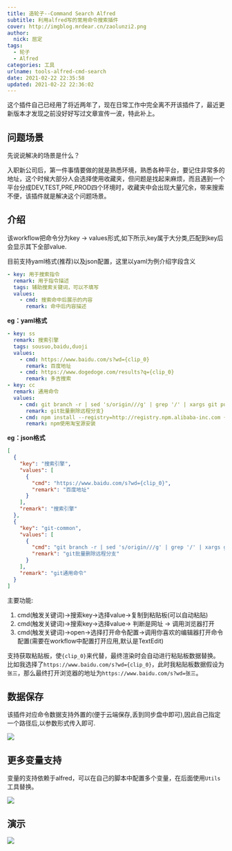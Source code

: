 ```yaml
---
title: 造轮子--Command Search Alfred
subtitle: 利用alfred写的常用命令搜索插件
cover: http://imgblog.mrdear.cn/zaolunzi2.png
author: 
  nick: 屈定
tags:
  - 轮子
  - Alfred
categories: 工具
urlname: tools-alfred-cmd-search
date: 2021-02-22 22:35:58
updated: 2021-02-22 22:36:02
---
```


这个插件自己已经用了将近两年了，现在日常工作中完全离不开该插件了，最近更新版本才发现之前没好好写过文章宣传一波，特此补上。

## 问题场景

先说说解决的场景是什么？

入职新公司后，第一件事情要做的就是熟悉环境，熟悉各种平台，要记住非常多的地址，这个时候大部分人会选择使用收藏夹，但问题是找起来麻烦，而且遇到一个平台分成DEV,TEST,PRE,PROD四个环境时，收藏夹中会出现大量冗余，带来搜索不便，该插件就是解决这个问题场景。


## 介绍

该workflow把命令分为key -> values形式,如下所示,key属于大分类,匹配到key后会显示其下全部value.

目前支持yaml格式(推荐)以及json配置，这里以yaml为例介绍字段含义

```yaml
- key: 用于搜索指令
  remark: 用于指令描述
  tags: 辅助搜索关键词，可以不填写
  values:
    - cmd: 搜索命中后展示的内容
      remark: 命中后内容描述
```

**eg：yaml格式**

```yaml
- key: ss
  remark: 搜索引擎
  tags: sousuo,baidu,duoji
  values:
    - cmd: https://www.baidu.com/s?wd={clip_0}
      remark: 百度地址
    - cmd: https://www.dogedoge.com/results?q={clip_0}
      remark: 多吉搜索
- key: cc
  remark: 通用命令
  values:
    - cmd: git branch -r | sed 's/origin///g' | grep '/' | xargs git push origin --delete
      remark: git批量删除远程分支}
    - cmd: npm install --registry=http://registry.npm.alibaba-inc.com {clip_0}
      remark: npm使用淘宝源安装
```

**eg：json格式**
```json
[
  {
    "key": "搜索引擎",
    "values": [
      {
        "cmd": "https://www.baidu.com/s?wd={clip_0}", 
        "remark": "百度地址"
      }
    ],
    "remark": "搜索引擎"
  },
  {
    "key": "git-common",
    "values": [
      {
        "cmd": "git branch -r | sed 's/origin///g' | grep '/' | xargs git push origin --delete",
        "remark": "git批量删除远程分支"
      }
    ],
    "remark": "git通用命令"
  }
]
```


主要功能:
1. cmd(触发关键词)->搜索key->选择value->复制到粘贴板(可以自动粘贴)
2. cmd(触发关键词)->搜索key->选择value-> 判断是网址 -> 调用浏览器打开
3. cmd(触发关键词)->open->选择打开命令配置->调用你喜欢的编辑器打开命令配置(需要在workflow中配置打开应用,默认是TextEdit)

支持获取粘贴板，使`{clip_0}`来代替，最终渲染时会自动进行粘贴板数据替换。比如我选择了`https://www.baidu.com/s?wd={clip_0}`，此时我粘贴板数据假设为 `张三`，那么最终打开浏览器的地址为`https://www.baidu.com/s?wd=张三`。

## 数据保存
该插件对应命令数据支持外置的(便于云端保存,丢到同步盘中即可),因此自己指定一个路径后,以参数形式传入即可.

![](https://imgblog.mrdear.cn/uPic/PJgMxW_1614003592.png)

## 更多变量支持
变量的支持依赖于alfred，可以在自己的脚本中配置多个变量，在后面使用`Utils`工具替换。

![](http://imgblog.mrdear.cn/1539613678.png?imageMogr2/thumbnail/!100p)

## 演示

![](https://imgblog.mrdear.cn/uPic/yulan_1614005703.gif)

